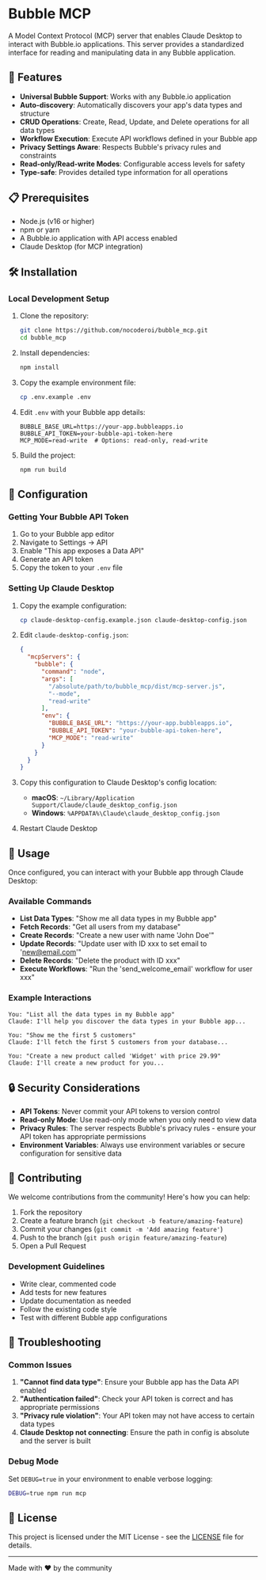 # Bubble MCP

A Model Context Protocol (MCP) server that enables Claude Desktop to interact with Bubble.io applications. This server provides a standardized interface for reading and manipulating data in any Bubble application.

## 🚀 Features

- **Universal Bubble Support**: Works with any Bubble.io application
- **Auto-discovery**: Automatically discovers your app's data types and structure
- **CRUD Operations**: Create, Read, Update, and Delete operations for all data types
- **Workflow Execution**: Execute API workflows defined in your Bubble app
- **Privacy Settings Aware**: Respects Bubble's privacy rules and constraints
- **Read-only/Read-write Modes**: Configurable access levels for safety
- **Type-safe**: Provides detailed type information for all operations

## 📋 Prerequisites

- Node.js (v16 or higher)
- npm or yarn
- A Bubble.io application with API access enabled
- Claude Desktop (for MCP integration)

## 🛠️ Installation

### Local Development Setup

1. Clone the repository:
   ```bash
   git clone https://github.com/nocoderoi/bubble_mcp.git
   cd bubble_mcp
   ```

2. Install dependencies:
   ```bash
   npm install
   ```

3. Copy the example environment file:
   ```bash
   cp .env.example .env
   ```

4. Edit `.env` with your Bubble app details:
   ```env
   BUBBLE_BASE_URL=https://your-app.bubbleapps.io
   BUBBLE_API_TOKEN=your-bubble-api-token-here
   MCP_MODE=read-write  # Options: read-only, read-write
   ```

5. Build the project:
   ```bash
   npm run build
   ```

## 🔧 Configuration

### Getting Your Bubble API Token

1. Go to your Bubble app editor
2. Navigate to Settings → API
3. Enable "This app exposes a Data API"
4. Generate an API token
5. Copy the token to your `.env` file

### Setting Up Claude Desktop

1. Copy the example configuration:
   ```bash
   cp claude-desktop-config.example.json claude-desktop-config.json
   ```

2. Edit `claude-desktop-config.json`:
   ```json
   {
     "mcpServers": {
       "bubble": {
         "command": "node",
         "args": [
           "/absolute/path/to/bubble_mcp/dist/mcp-server.js",
           "--mode",
           "read-write"
         ],
         "env": {
           "BUBBLE_BASE_URL": "https://your-app.bubbleapps.io",
           "BUBBLE_API_TOKEN": "your-bubble-api-token-here",
           "MCP_MODE": "read-write"
         }
       }
     }
   }
   ```

3. Copy this configuration to Claude Desktop's config location:
   - **macOS**: `~/Library/Application Support/Claude/claude_desktop_config.json`
   - **Windows**: `%APPDATA%\Claude\claude_desktop_config.json`

4. Restart Claude Desktop

## 🎯 Usage

Once configured, you can interact with your Bubble app through Claude Desktop:

### Available Commands

- **List Data Types**: "Show me all data types in my Bubble app"
- **Fetch Records**: "Get all users from my database"
- **Create Records**: "Create a new user with name 'John Doe'"
- **Update Records**: "Update user with ID xxx to set email to 'new@email.com'"
- **Delete Records**: "Delete the product with ID xxx"
- **Execute Workflows**: "Run the 'send_welcome_email' workflow for user xxx"

### Example Interactions

```
You: "List all the data types in my Bubble app"
Claude: I'll help you discover the data types in your Bubble app...

You: "Show me the first 5 customers"
Claude: I'll fetch the first 5 customers from your database...

You: "Create a new product called 'Widget' with price 29.99"
Claude: I'll create a new product for you...
```

## 🔒 Security Considerations

- **API Tokens**: Never commit your API tokens to version control
- **Read-only Mode**: Use read-only mode when you only need to view data
- **Privacy Rules**: The server respects Bubble's privacy rules - ensure your API token has appropriate permissions
- **Environment Variables**: Always use environment variables or secure configuration for sensitive data

## 🤝 Contributing

We welcome contributions from the community! Here's how you can help:

1. Fork the repository
2. Create a feature branch (`git checkout -b feature/amazing-feature`)
3. Commit your changes (`git commit -m 'Add amazing feature'`)
4. Push to the branch (`git push origin feature/amazing-feature`)
5. Open a Pull Request

### Development Guidelines

- Write clear, commented code
- Add tests for new features
- Update documentation as needed
- Follow the existing code style
- Test with different Bubble app configurations

## 🐛 Troubleshooting

### Common Issues

1. **"Cannot find data type"**: Ensure your Bubble app has the Data API enabled
2. **"Authentication failed"**: Check your API token is correct and has appropriate permissions
3. **"Privacy rule violation"**: Your API token may not have access to certain data types
4. **Claude Desktop not connecting**: Ensure the path in config is absolute and the server is built

### Debug Mode

Set `DEBUG=true` in your environment to enable verbose logging:
```bash
DEBUG=true npm run mcp
```

## 📝 License

This project is licensed under the MIT License - see the [LICENSE](LICENSE) file for details.

---

Made with ❤️ by the community
